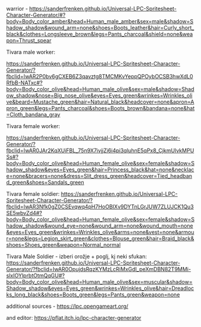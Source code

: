 warrior - https://sanderfrenken.github.io/Universal-LPC-Spritesheet-Character-Generator/#?body=Body_color_amber&head=Human_male_amber&sex=male&shadow=Shadow_shadow&wound_arm=none&shoes=Boots_leather&hair=Curly_short_black&clothes=Longsleeve_brown&legs=Pants_charcoal&shield=none&weapon=Thrust_spear

Tivara male worker:

https://sanderfrenken.github.io/Universal-LPC-Spritesheet-Character-Generator/?fbclid=IwAR2P0bv6gCXEB6Z3qavztg8TMCMKvYeppQPOybOCSB3hwXdL0RfbB-NATxc#?body=Body_color_olive&head=Human_male_olive&sex=male&shadow=Shadow_shadow&nose=Big_nose_olive&eyes=Eyes_green&wrinkes=Wrinkles_olive&beard=Mustache_green&hair=Natural_black&headcover=none&apron=Apron_green&legs=Pants_charcoal&shoes=Boots_brown&bandana=none&hat=Cloth_bandana_gray

Tivara female worker: 

https://sanderfrenken.github.io/Universal-LPC-Spritesheet-Character-Generator/?fbclid=IwAR0JAr2KqXUiFBL_75n9X7ivjjZi6i4pi3qluhnE5qPx8_CjkmUlvkMPUSs#?body=Body_color_olive&head=Human_female_olive&sex=female&shadow=Shadow_shadow&eyes=Eyes_green&hair=Princess_black&hat=none&necklace=none&bracers=none&dress=Slit_dress_green&headcover=Tied_headband_green&shoes=Sandals_green

Tivara female soldier:
https://sanderfrenken.github.io/Universal-LPC-Spritesheet-Character-Generator/?fbclid=IwAR3Nfk0gZ0CSEvqwq4pH7HoOBIXv9DYTnLGrJUW7ZLUJCK1Qu3SE5wbvZd4#?body=Body_color_olive&head=Human_female_olive&sex=female&shadow=Shadow_shadow&wound_eye=none&wound_arm=none&wound_mouth=none&eyes=Eyes_green&wrinkes=Wrinkles_olive&arms=none&vest=none&armour=none&legs=Legion_skirt_green&clothes=Blouse_green&hair=Braid_black&shoes=Shoes_green&weapon=Normal_normal

Tivara Male Soldier - izberi orožje + poglj, kj neki sfukan:
https://sanderfrenken.github.io/Universal-LPC-Spritesheet-Character-Generator/?fbclid=IwAR0OpujdsRqzKYMzLcRiMxGdI_peXmDBN82T9MMi-slxIOYlprbtOtmQqGU#?body=Body_color_olive&head=Human_male_olive&sex=muscular&shadow=Shadow_shadow&eyes=Eyes_green&wrinkes=Wrinkles_olive&hair=Dreadlocks_long_black&shoes=Boots_green&legs=Pants_green&weapon=none



additional sources - https://lpc.opengameart.org/


and editor:
https://pflat.itch.io/lpc-character-generator